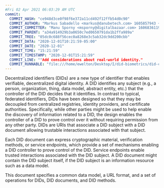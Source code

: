 ```yaml
---
#Fri 02 Apr 2021 06:03:29 AM UTC
commit:
  COMMIT_HASH: "ce948d3ce0f98f6e372a11cd492f12ffb54d0c90"
  COMMIT_AUTHOR: "Markus Sabadello <markus@danubetech.com> 1605857943 +0100"
  COMMIT_COMMITTER: "Manu Sporny <msporny@digitalbazaar.com> 1606836119 -0500"
  COMMIT_PARENT: "a34a914929b3a0650c7ed0650791da1b2ffa989a"
  COMMIT_TREE: "05dc0c688f56cec0a8268e3c5ab32dc9dd200cbb"
  COMMIT_DATA: "2020-12-01T10:21:59-05:00"
  COMMIT_DATE: "2020-12-01"
  COMMIT_TIME: "15:21:59"
  COMMIT_TIMESTAMP: "2020-12-01T15:21:59"
  COMMIT_LINE: ""Add considerations about real-world identity."
  COMMIT_RUNNABLE: "file:///home/ewelton/Desktop/I/did-biometrics/did-core-dataset/analysis/gitinfo/ce948d3ce0f98f6e372a11cd492f12ffb54d0c90/snapshot/index.html"
---
```


<section id="abstract">
<p>
<a>Decentralized identifiers</a> (DIDs) are a new type of identifier that
enables verifiable, decentralized digital identity. A <a>DID</a> identifies any
subject (e.g., a person, organization, thing, data model, abstract entity, etc.)
that the controller of the <a>DID</a> decides that it identifies. In contrast to
typical, federated identifiers, DIDs have been designed so that they may be
decoupled from centralized registries, identity providers, and certificate
authorities. Specifically, while other parties might be used to help enable the
discovery of information related to a <a>DID</a>, the design enables the
controller of a <a>DID</a> to prove control over it without requiring permission
from any other party. <a>DID</a>s are URIs that associate a <a>DID subject</a>
with a <a>DID document</a> allowing trustable interactions associated with that
subject.
    </p>
<p>
Each <a>DID document</a> can express cryptographic material, verification
methods, or <a>service endpoints</a>, which provide a set of mechanisms enabling
a <a>DID controller</a> to prove control of the <a>DID</a>. <a>Service
endpoints</a> enable trusted interactions associated with the <a>DID
subject</a>. A <a>DID document</a> might contain the <a>DID subject</a> itself,
if the <a>DID subject</a> is an information resource such as a data model.
    </p>
<p>
This document specifies a common data model, a URL format, and a set of
operations for <a>DIDs</a>, <a>DID documents</a>, and <a>DID methods</a>.
    </p>
</section>
